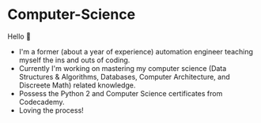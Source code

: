 # Computer-Science

Hello 👋 

* I'm a former (about a year of experience) automation engineer teaching myself the ins and outs of coding.
* Currently I'm working on mastering my computer science (Data Structures & Algorithms, Databases, Computer Architecture, and Discreete Math) related knowledge.
* Possess the Python 2 and Computer Science certificates from Codecademy.
* Loving the process!

